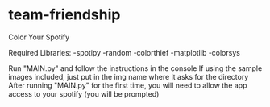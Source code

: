 # team-friendship
Color Your Spotify

Required Libraries:
-spotipy
-random
-colorthief
-matplotlib
-colorsys

Run "MAIN.py" and follow the instructions in the console
If using the sample images included, just put in the img name where it asks for the directory
After running "MAIN.py" for the first time, you will need to allow the app access to your spotify (you will be prompted)